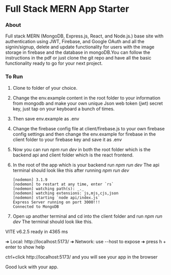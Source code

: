 # Full Stack MERN App Starter

### About

Full stack MERN (MongoDB, Express.js, React, and Node.js.) base site with authentication using JWT, Firebase, and Google OAuth and all the signin/signup, delete and update functionality for users with the image storage in firebase and the database in mongoDB.You can follow the instructions in the pdf or just clone the git repo and have all the basic functionality ready to go for your next project.

### To Run

1. Clone to folder of your choice.
2. Change the env.example content in the root folder to your information from
   mongodb and make your own unique Json web token (jwt) secret key, just tap
   on your keyboard a bunch of times.
3. Then save env.example as .env
4. Change the firebase config file at client/firebase.js to your own firebase
   config settings and then change the env.example for firebase in the client folder
   to your firebase key and save it as .env
5. Now you can run _npm run dev_ in both the root folder which is the backend api
   and client folder which is the react frontend.

6. In the root of the app which is your backend run _npm run dev_
   The api terminal should look like this after running _npm run dev_
   ```
   [nodemon] 3.1.9
   [nodemon] to restart at any time, enter `rs`
   [nodemon] watching path(s): _._
   [nodemon] watching extensions: js,mjs,cjs,json
   [nodemon] starting `node api/index.js`
   Express Server running on port 3000!!!
   Connected to MongoDB
   ```
7. Open up another terminal and cd into the client folder and run _npm run dev_
   The terminal should look like this.

VITE v6.2.5 ready in 4365 ms

➜ Local: http://localhost:5173/
➜ Network: use --host to expose
➜ press h + enter to show help

ctrl+click http://localhost:5173/ and you will see your app in the browser

Good luck with your app.
